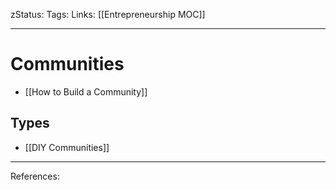 zStatus:
Tags:
Links: [[Entrepreneurship MOC]]
___
# Communities
- [[How to Build a Community]]
## Types
- [[DIY Communities]]
___
References: